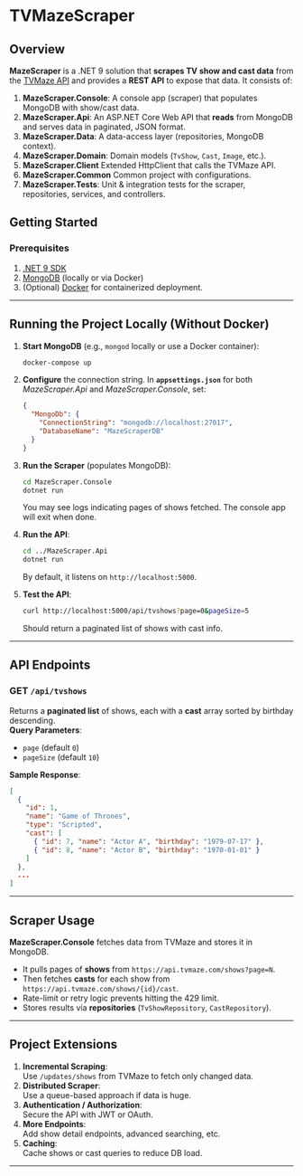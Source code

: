 **TVMazeScraper**
=============================

**Overview**
------------

**MazeScraper** is a .NET 9 solution that **scrapes TV show and cast data** from the [TVMaze API](https://www.tvmaze.com/api) and provides a **REST API** to expose that data. It consists of:

1.  **MazeScraper.Console**: A console app (scraper) that populates MongoDB with show/cast data.
2.  **MazeScraper.Api**: An ASP.NET Core Web API that **reads** from MongoDB and serves data in paginated, JSON format.
3.  **MazeScraper.Data**: A data-access layer (repositories, MongoDB context).
4.  **MazeScraper.Domain**: Domain models (`TvShow`, `Cast`, `Image`, etc.).
5.  **MazeScraper.Client** Extended HttpClient that calls the TVMaze API.
6.  **MazeScraper.Common** Common project with configurations.
7.  **MazeScraper.Tests**: Unit & integration tests for the scraper, repositories, services, and controllers.


**Getting Started**
-------------------

### **Prerequisites**

1.  [.NET 9 SDK](https://dotnet.microsoft.com/download/dotnet)
2.  [MongoDB](https://www.mongodb.com/) (locally or via Docker)
3.  (Optional) [Docker](https://www.docker.com/) for containerized deployment.

* * *

**Running the Project Locally (Without Docker)**
------------------------------------------------

1.  **Start MongoDB** (e.g., `mongod` locally or use a Docker container):
    
    ```bash
    docker-compose up
    ```
    
2.  **Configure** the connection string. In **`appsettings.json`** for both _MazeScraper.Api_ and _MazeScraper.Console_, set:
    
    ```json
    {
      "MongoDb": {
        "ConnectionString": "mongodb://localhost:27017",
        "DatabaseName": "MazeScraperDB"
      }
    }
    ```
    
3.  **Run the Scraper** (populates MongoDB):
    
    ```bash
    cd MazeScraper.Console
    dotnet run
    ```
    
    You may see logs indicating pages of shows fetched. The console app will exit when done.
    
4.  **Run the API**:
    
    ```bash
    cd ../MazeScraper.Api
    dotnet run
    ```
    
    By default, it listens on `http://localhost:5000`.
    
5.  **Test the API**:
    
    ```bash
    curl http://localhost:5000/api/tvshows?page=0&pageSize=5
    ```
    
    Should return a paginated list of shows with cast info.
    

* * *

**API Endpoints**
-----------------

### **GET** `/api/tvshows`

Returns a **paginated list** of shows, each with a **cast** array sorted by birthday descending.  
**Query Parameters**:

*   `page` (default `0`)
*   `pageSize` (default `10`)

**Sample Response**:

```json
[
  {
    "id": 1,
    "name": "Game of Thrones",
    "type": "Scripted",
    "cast": [
      { "id": 7, "name": "Actor A", "birthday": "1979-07-17" },
      { "id": 8, "name": "Actor B", "birthday": "1970-01-01" }
    ]
  },
  ...
]
```

* * *

**Scraper Usage**
-----------------

**MazeScraper.Console** fetches data from TVMaze and stores it in MongoDB.

*   It pulls pages of **shows** from `https://api.tvmaze.com/shows?page=N`.
*   Then fetches **casts** for each show from `https://api.tvmaze.com/shows/{id}/cast`.
*   Rate-limit or retry logic prevents hitting the 429 limit.
*   Stores results via **repositories** (`TvShowRepository`, `CastRepository`).


* * *

**Project Extensions**
----------------------

1.  **Incremental Scraping**:  
    Use `/updates/shows` from TVMaze to fetch only changed data.
2.  **Distributed Scraper**:  
    Use a queue-based approach if data is huge.
3.  **Authentication / Authorization**:  
    Secure the API with JWT or OAuth.
4.  **More Endpoints**:  
    Add show detail endpoints, advanced searching, etc.
5.  **Caching**:  
    Cache shows or cast queries to reduce DB load.

* * *
